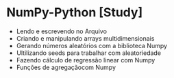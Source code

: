 # NumPy-Python [Study]

* Lendo e escrevendo no Arquivo
* Criando e manipulando arrays multidimensionais
* Gerando números aleatórios com a biblioteca Numpy
* Ultilizando seeds para trabalhar com aleatoriedade
* Fazendo cálculo de regressão linear com Numpy
* Funções de agregaçãocom Numpy
